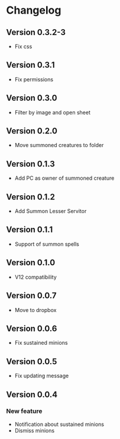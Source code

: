 # Changelog

## Version 0.3.2-3
- Fix css

## Version 0.3.1
- Fix permissions

## Version 0.3.0
- Filter by image and open sheet

## Version 0.2.0
- Move summoned creatures to folder

## Version 0.1.3
- Add PC as owner of summoned creature

## Version 0.1.2
- Add Summon Lesser Servitor

## Version 0.1.1
- Support of summon spells 

## Version 0.1.0
- V12 compatibility 

## Version 0.0.7
- Move to dropbox

## Version 0.0.6
- Fix sustained minions

## Version 0.0.5
- Fix updating message

## Version 0.0.4

### New feature
- Notification about sustained minions
- Dismiss minions